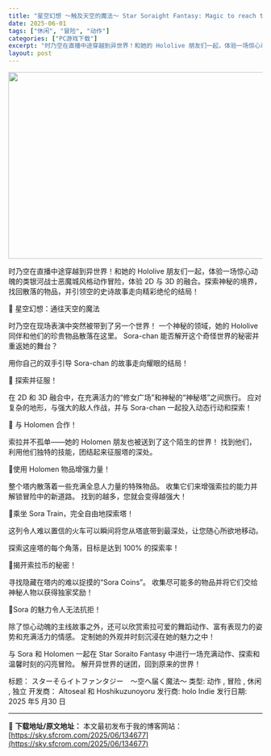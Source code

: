 ```yaml
---
title: "星空幻想 ～触及天空的魔法～ Star Soraight Fantasy: Magic to reach the sky (v1.0.2) 官方原版"
date: 2025-06-01
tags: ["休闲", "冒险", "动作"]
categories: ["PC游戏下载"]
excerpt: "时乃空在直播中途穿越到异世界！和她的 Hololive 朋友们一起，体验一场惊心动魄的类银河战士恶魔城风格动作冒险，体验 2D 与 3D 的融合。探索神秘的境界，找回散落的物品，并引领空的史诗故事走向精彩绝伦的结局！ 🌟 星空幻想：通往天空的魔法 时乃空在现场表演中突然被带到了另一个世界！ 一个神秘&hellip;"
layout: post
---
```


<img class="aligncenter size-full wp-image-134678" src="https://sky.sfcrom.com/wp-content/uploads/2025/06/2025060101533152.webp" alt="" width="660" height="370" />

时乃空在直播中途穿越到异世界！和她的 Hololive 朋友们一起，体验一场惊心动魄的类银河战士恶魔城风格动作冒险，体验 2D 与 3D 的融合。探索神秘的境界，找回散落的物品，并引领空的史诗故事走向精彩绝伦的结局！

🌟 星空幻想：通往天空的魔法

时乃空在现场表演中突然被带到了另一个世界！
一个神秘的领域，她的 Hololive 同伴和他们的珍贵物品散落在这里。
Sora-chan 能否解开这个奇怪世界的秘密并重返她的舞台？

用你自己的双手引导 Sora-chan 的故事走向耀眼的结局！

🌟 探索并征服！

在 2D 和 3D 融合中，在充满活力的“修女广场”和神秘的“神秘塔”之间旅行。
应对复杂的地形，与强大的敌人作战，并与 Sora-chan 一起投入动态行动和探索！

🌟 与 Holomen 合作！

索拉并不孤单——她的 Holomen 朋友也被送到了这个陌生的世界！
找到他们，利用他们独特的技能，团结起来征服塔的深处。

🌟使用 Holomen 物品增强力量！

整个塔内散落着一些充满全息人力量的特殊物品。
收集它们来增强索拉的能力并解锁冒险中的新道路。
找到的越多，您就会变得越强大！

🌟乘坐 Sora Train，完全自由地探索塔！

这列令人难以置信的火车可以瞬间将您从塔底带到最深处，让您随心所欲地移动。

探索这座塔的每个角落，目标是达到 100% 的探索率！

🌟揭开索拉币的秘密！

寻找隐藏在塔内的难以捉摸的“Sora Coins”。
收集尽可能多的物品并将它们交给神秘人物以获得独家奖励！

🌟Sora 的魅力令人无法抗拒！

除了惊心动魄的主线故事之外，还可以欣赏索拉可爱的舞蹈动作、富有表现力的姿势和充满活力的情感。
定制她的外观并时刻沉浸在她的魅力之中！

与 Sora 和 Holomen 一起在 Star Soraito Fantasy 中进行一场充满动作、探索和温馨时刻的闪亮冒险。
解开异世界的谜团，回到原来的世界！

标题： スターそらイトファンタジー　～空へ届く魔法～
类型: 动作 , 冒险 , 休闲 , 独立
开发商： Altoseal 和 Hoshikuzunoyoru
发行商: holo Indie
发行日期: 2025 年5 月30 日

---
📖 **下载地址/原文地址：** 本文最初发布于我的博客网站：[https://sky.sfcrom.com/2025/06/134677](https://sky.sfcrom.com/2025/06/134677)
